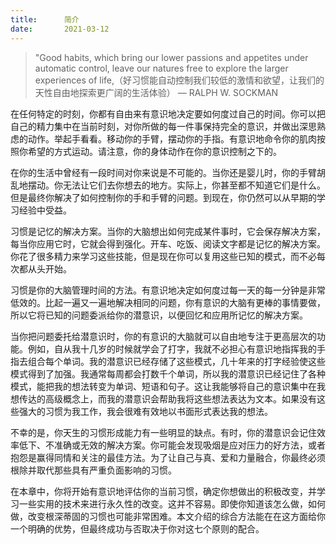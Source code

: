 ```yaml
---
title:      简介
date:       2021-03-12
---
```




> "Good habits, which bring our lower passions and appetites under automatic control, leave our natures free to explore the larger experiences of life,（好习惯能自动控制我们较低的激情和欲望，让我们的天性自由地探索更广阔的生活体验）
> — RALPH W. SOCKMAN

在任何特定的时刻，你都有自由来有意识地决定要如何度过自己的时间。你可以把自己的精力集中在当前时刻，对你所做的每一件事保持完全的意识，并做出深思熟虑的动作。举起手看看。移动你的手臂，摆动你的手指。有意识地命令你的肌肉按照你希望的方式运动。请注意，你的身体动作在你的意识控制之下的。

在你的生活中曾经有一段时间对你来说是不可能的。当你还是婴儿时，你的手臂胡乱地摆动。你无法让它们去你想去的地方。实际上，你甚至都不知道它们是什么。但是最终你解决了如何控制你的手和手臂的问题。到现在，你仍然可以从早期的学习经验中受益。

习惯是记忆的解决方案。当你的大脑想出如何完成某件事时，它会保存解决方案，每当你应用它时，它就会得到强化。开车、吃饭、阅读文字都是记忆的解决方案。你花了很多精力来学习这些技能，但是现在你可以复用这些已知的模式，而不必每次都从头开始。

习惯是你的大脑管理时间的方法。有意识地决定如何度过每一天的每一分钟是非常低效的。比起一遍又一遍地解决相同的问题，你有意识的大脑有更棒的事情要做，所以它将已知的问题委派给你的潜意识，以便回忆和应用所记忆的解决方案。

当你把问题委托给潜意识时，你的有意识的大脑就可以自由地专注于更高层次的功能。例如，自从我十几岁的时候就学会了打字，我就不必担心有意识地指挥我的手指去组合每个单词。我的潜意识已经存储了这些模式，几十年来的打字经验使这些模式得到了加强。我通常每周都会打数千个单词，所以我的潜意识已经记住了各种模式，能把我的想法转变为单词、短语和句子。这让我能够将自己的意识集中在我想传达的高级概念上，而我的潜意识会帮助我将这些想法表达为文本。如果没有这些强大的习惯为我工作，我会很难有效地以书面形式表达我的想法。

不幸的是，你天生的习惯形成能力有一些明显的缺点。有时，你的潜意识会记住效率低下、不准确或无效的解决方案。你可能会发现吸烟是应对压力的好方法，或者抱怨是赢得同情和关注的最佳方法。为了让自己与真、爱和力量融合，你最终必须根除并取代那些具有严重负面影响的习惯。

在本章中，你将开始有意识地评估你的当前习惯，确定你想做出的积极改变，并学习一些实用的技术来进行永久性的改变。这并不容易。即使你知道该怎么做，如何做，改变根深蒂固的习惯也可能非常困难。本文介绍的综合方法能在在这方面给你一个明确的优势，但最终成功与否取决于你对这七个原则的配合。